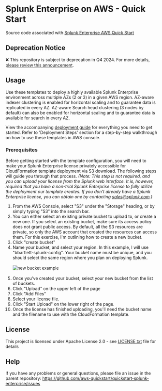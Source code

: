 # Splunk Enterprise on AWS - Quick Start

Source code associated with [Splunk Enterprise AWS Quick Start](https://fwd.aws/r7QNJ)
## Deprecation Notice

:x: This repository is subject to deprecation in Q4 2024. For more details, [please review this announcement](https://github.com/aws-ia/.announcements/issues/1). 


## Usage

Use these templates to deploy a highly available Splunk Enterprise environment across multiple AZs (2 or 3) in a given AWS region.
AZ-aware indexer clustering is enabled for horizontal scaling and to guarantee data is replicated in every AZ.
AZ-aware Search head clustering (3 nodes by default) can also be enabled for horizontal scaling and to guarantee data is available for search in every AZ.

View the accompanying [deployment guide](https://fwd.aws/bGBmy) for everything you need to get started. Refer to 'Deployment Steps' section for a step-by-step walkthrough on how to use these templates in AWS console.

### Prerequisites

Before getting started with the template configuration, you will need to make your Splunk Enterprise license privately accessible for CloudFormation template deployment via S3 download.  The following steps will guide you through that process.   *(Note:  This step is not required, and you can upload your license from the Splunk web interface.  It is, however, required that you have a non-trial Splunk Enterprise license to fully utilize the deployment our template creates.  If you don't already have a Splunk Enterprise license, you can obtain one by contacting sales@splunk.com.)*

 1. From the AWS Console, select "S3" under the "Storage" heading, or by simply typing "S3" into the search bar.
 2. You can either select an existing private bucket to upload to, or create a new one. If you select an existing bucket, make sure its access policy does not grant public access. By default, all the S3 resources are private, so only the AWS account that created the resources can access them. For this exercise, I'm outlining how to create a new bucket.
 3. Click "create bucket"
 4. Name your bucket, and select your region.  In this example, I will use "bbartlett-splunk-config".  Your bucket name must be unique, and you should select the same region where you plan on deploying Splunk. <br><br> ![new bucket example](https://s3-us-west-2.amazonaws.com/splk-bbartlett/splunk_newbucket.png) <br><br>
 5. Once you've created your bucket, select your new bucket from the list of buckets.
 6. Click "Upload" on the upper left of the page
 7. Click "Add Files"
 8. Select your license file.
 9. Click "Start Upload" on the lower right of the page.
 10. Once the license has finished uploading, you'll need the bucket name and the filename to use with the CloudFormation template.

## License

This project is licensed under Apache License 2.0 - see [LICENSE.txt](./LICENSE.txt) file for details

## Help

If you have any problems or general questions, please file an issue in the parent repository:
https://github.com/aws-quickstart/quickstart-splunk-enterprise/issues


